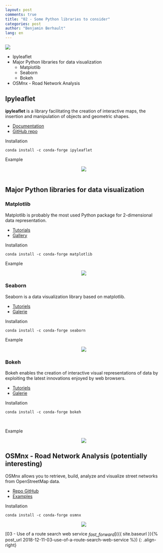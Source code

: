 ```yaml
---
layout: post
comments: true
title: "02 - Some Python libraries to consider"
categories: post
author: "Benjamin Berhault"
lang: en
---
```


<div class="row">
  <div class="col grid s12 m6 l3">
    <img src="{{ '/images/libraries.jpg' | relative_url }}" class="responsive-img">
  </div>
  <div class="col grid s12 m6 l9 ">
    <ul>
      <li>Ipyleaflet</li>
      <li>Major Python libraries for data visualization
        <ul>
          <li>Matplotlib</li>
          <li>Seaborn</li>
          <li>Bokeh</li>
        </ul>
      </li>
      <li>OSMnx - Road Network Analysis</li>
    </ul>
  </div>
</div>

##  Ipyleaflet
<b>ipyleaflet</b> is a library facilitating the creation of interactive maps, the insertion and manipulation of objects and geometric shapes.

<div class="row">
  <div class="col grid s12 m4 l3">
    <ul>
      <li><a href="https://ipyleaflet.readthedocs.io/en/latest/">Documentation</a></li>
      <li><a href="https://github.com/jupyter-widgets/ipyleaflet">GitHub repo</a></li>
    </ul>
  </div>
  <div class="col grid s12 m8 l9">
    Installation
    <pre class="language-console"><code class="language-console">conda install -c conda-forge ipyleaflet</code></pre>
  </div>
</div>

Example
<center><img src="{{ '/images/01-libraries/05-libraries.png' | relative_url }}" class="responsive-img"></center>
<br>

## Major Python libraries for data visualization

### Matplotlib
Matplotlib is probably the most used Python package for 2-dimensional data representation.

<div class="row">
  <div class="col grid s12 m4 l3">
    <ul>
      <li><a href="https://matplotlib.org/tutorials/index.html">Tutorials</a></li>
      <li><a href="https://matplotlib.org/gallery/index.html">Gallery</a></li>
    </ul>
  </div>
  <div class="col grid s12 m8 l9">
    Installation
    <pre class="language-console"><code class="language-console">conda install -c conda-forge matplotlib</code></pre>
  </div>
</div>

Example
<center><img src="{{ '/images/01-libraries/02-libraries.png' | relative_url }}" class="responsive-img"></center>

### Seaborn
Seaborn is a data visualization library based on matplotlib.

<div class="row">
  <div class="col grid s12 m4 l3">
    <ul>
      <li><a href="https://seaborn.pydata.org/tutorial.html">Tutoriels</a></li>
      <li><a href="https://seaborn.pydata.org/examples/index.html">Galerie</a></li>
    </ul>
  </div>
  <div class="col grid s12 m8 l9">
    Installation
    <pre class="language-console"><code class="language-console">conda install -c conda-forge seaborn</code></pre>
  </div>
</div>

Example
<center><img src="{{ '/images/01-libraries/03-libraries.png' | relative_url }}" class="responsive-img"></center>

### Bokeh
Bokeh enables the creation of interactive visual representations of data by exploiting the latest innovations enjoyed by web browsers.

<div class="row">
  <div class="col grid s12 m4 l3">
    <ul>
      <li><a href="https://hub.mybinder.org/user/bokeh-bokeh-notebooks-su7mtuxo/notebooks/tutorial/00%20-%20Introduction%20and%20Setup.ipynb">Tutoriels</a></li>
      <li><a href="https://bokeh.pydata.org/en/latest/docs/gallery.html">Galerie</a></li>
    </ul>
  </div>
  <div class="col grid s12 m8 l9">
    Installation
    <pre class="language-console"><code class="language-console">conda install -c conda-forge bokeh</code></pre>
  </div>
</div>
<br>

Example
<center><img src="{{ '/images/01-libraries/04-libraries.png' | relative_url }}" class="responsive-img"></center>

## OSMnx - Road Network Analysis (potentially interesting)

OSMnx allows you to retrieve, build, analyze and visualize street networks from OpenStreetMap data.

<div class="row">
  <div class="col grid s12 m4 l3">
    <ul>
      <li><a href="https://github.com/gboeing/osmnx">Repo GitHub</a></li>
      <li><a href="https://github.com/gboeing/osmnx/tree/master/examples">Examples</a></li>
    </ul>
  </div>
  <div class="col grid s12 m8 l9">
    Installation
    <pre class="language-console"><code class="language-console">conda install -c conda-forge osmnx</code></pre>
  </div>
</div>

<center><img src="{{ '/images/01-libraries/06-libraries.png' | relative_url }}" class="responsive-img"></center>

[03 - Use of a route search web service <i class="material-icons" style="vertical-align:middle">fast_forward</i>]({{ site.baseurl }}{% post_url 2018-12-11-03-use-of-a-route-search-web-service %})
{: .align-right}


